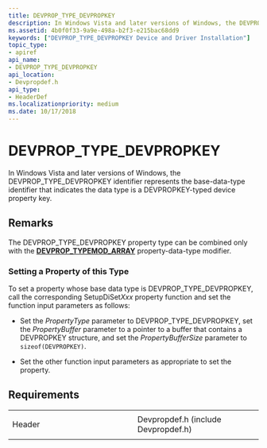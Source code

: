 ```yaml
---
title: DEVPROP_TYPE_DEVPROPKEY
description: In Windows Vista and later versions of Windows, the DEVPROP_TYPE_DEVPROPKEY identifier represents the base-data-type identifier that indicates the data type is a DEVPROPKEY-typed device property key.
ms.assetid: 4b0f0f33-9a9e-498a-b2f3-e215bac68dd9
keywords: ["DEVPROP_TYPE_DEVPROPKEY Device and Driver Installation"]
topic_type:
- apiref
api_name:
- DEVPROP_TYPE_DEVPROPKEY
api_location:
- Devpropdef.h
api_type:
- HeaderDef
ms.localizationpriority: medium
ms.date: 10/17/2018
---
```


# DEVPROP_TYPE_DEVPROPKEY


In Windows Vista and later versions of Windows, the DEVPROP_TYPE_DEVPROPKEY identifier represents the base-data-type identifier that indicates the data type is a DEVPROPKEY-typed device property key.

Remarks
-------

The DEVPROP_TYPE_DEVPROPKEY property type can be combined only with the [**DEVPROP_TYPEMOD_ARRAY**](devprop-typemod-array.md) property-data-type modifier.

### Setting a Property of this Type

To set a property whose base data type is DEVPROP_TYPE_DEVPROPKEY, call the corresponding SetupDiSet*Xxx* property function and set the function input parameters as follows:

-   Set the *PropertyType* parameter to DEVPROP_TYPE_DEVPROPKEY, set the *PropertyBuffer* parameter to a pointer to a buffer that contains a DEVPROPKEY structure, and set the *PropertyBufferSize* parameter to `sizeof(DEVPROPKEY)`.

-   Set the other function input parameters as appropriate to set the property.

Requirements
------------

<table>
<colgroup>
<col width="50%" />
<col width="50%" />
</colgroup>
<tbody>
<tr class="odd">
<td align="left"><p>Header</p></td>
<td align="left">Devpropdef.h (include Devpropdef.h)</td>
</tr>
</tbody>
</table>

 

 





